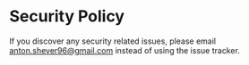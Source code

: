 # Security Policy

If you discover any security related issues, please email anton.shever96@gmail.com instead of using the issue tracker.
